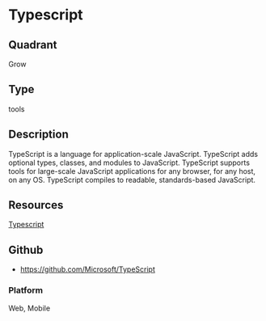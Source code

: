 # Typescript

## Quadrant
Grow

## Type
tools

## Description
TypeScript is a language for application-scale JavaScript. TypeScript adds optional types, classes, and modules to JavaScript. TypeScript supports tools for large-scale JavaScript applications for any browser, for any host, on any OS. TypeScript compiles to readable, standards-based JavaScript.

## Resources
[Typescript](https://www.typescriptlang.org/)

## Github
* <https://github.com/Microsoft/TypeScript>

### Platform

Web, Mobile